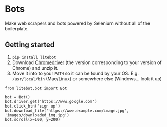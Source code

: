 # Bots

Make web scrapers and bots powered by Selenium without all of the boilerplate.

## Getting started

1. `pip install litebot`
2. Download [Chromedriver](https://chromedriver.chromium.org/downloads) (the version corresponding to your version of Chrome) and unzip it.
3. Move it into to your `PATH` so it can be found by your OS. E.g. `/usr/local/bin` (Mac/Linux) or somewhere else (Windows... look it up)

```
from litebot.bot import Bot

bot = Bot()
bot.driver.get('https://www.google.com')
bot.click_btn('sign up')
bot.download_file('https://www.example.com/image.jpg', 'images/downloaded_img.jpg')
bot.scroll(x=100, y=200)
```
